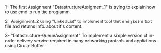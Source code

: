 1- The first Assignment "DatastructureAssigment_1" is trying to explain how to use cmd to run the programm.

2- Assignment_2 using "LinkedList" to implement tool that analyzes a text file and returns info. about it's content.

3- "Datastructure-QueueAssignment" To implement a simple version of in-order delivery service required in many networking protools and appliations using Cirular Buffer.


